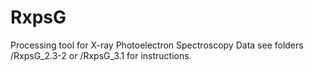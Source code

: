 # RxpsG
Processing tool for X-ray Photoelectron Spectroscopy Data
see folders /RxpsG_2.3-2  or   /RxpsG_3.1  for instructions.
